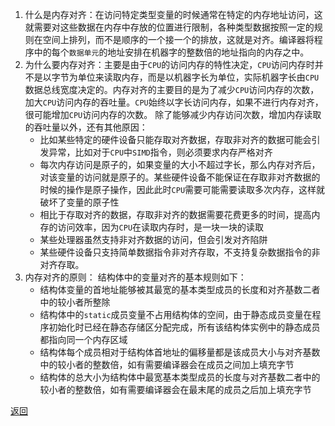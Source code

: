 1. 什么是内存对齐：在访问特定类型变量的时候通常在特定的内存地址访问，这就需要对这些数据在内存中存放的位置进行限制，各种类型数据按照一定的规则在空间上排列，而不是顺序的一个接一个的排放，这就是对齐。编译器将程序中的每个`数据单元`的地址安排在机器字的整数倍的地址指向的内存之中。
2. 为什么要内存对齐：主要是由于`CPU`的访问内存的特性决定，`CPU`访问内存时并不是以字节为单位来读取内存，而是以机器字长为单位，实际机器字长由`CPU`数据总线宽度决定的。内存对齐的主要目的是为了减少`CPU`访问内存的次数，加大`CPU`访问内存的吞吐量。`CPU`始终以字长访问内存，如果不进行内存对齐，很可能增加`CPU`访问内存的次数。
	除了能够减少内存访问次数，增加内存读取的吞吐量以外，还有其他原因：
	- 比如某些特定的硬件设备只能存取对齐数据，存取非对齐的数据可能会引发异常，比如对于`CPU`中`SIMD`指令，则必须要求内存严格对齐
	- 每次内存访问是原子的，如果变量的大小不超过字长，那么内存对齐后，对该变量的访问就是原子的。某些硬件设备不能保证在存取非对齐数据的时候的操作是原子操作，因此此时`CPU`需要可能需要读取多次内存，这样就破坏了变量的原子性
	- 相比于存取对齐的数据，存取非对齐的数据需要花费更多的时间，提高内存的访问效率，因为`CPU`在读取内存时，是一块一块的读取
	- 某些处理器虽然支持非对齐数据的访问，但会引发对齐陷阱
	- 某些硬件设备只支持简单数据指令非对齐存取，不支持复杂数据指令的非对齐存取。
3. 内存对齐的原则：
	结构体中的变量对齐的基本规则如下：
	- 结构体变量的首地址能够被其最宽的基本类型成员的长度和对齐基数二者中的较小者所整除
	- 结构体中的`static`成员变量不占用结构体的空间，由于静态成员变量在程序初始化时已经在静态存储区分配完成，所有该结构体实例中的静态成员都指向同一个内存区域
	- 结构体每个成员相对于结构体首地址的偏移量都是该成员大小与对齐基数中的较小者的整数倍，如有需要编译器会在成员之间加上填充字节
	- 结构体的总大小为结构体中最宽基本类型成员的长度与对齐基数二者中的较小者的整数倍，如有需要编译器会在最末尾的成员之后加上填充字节

[返回](C++编译与内存相关/readme)